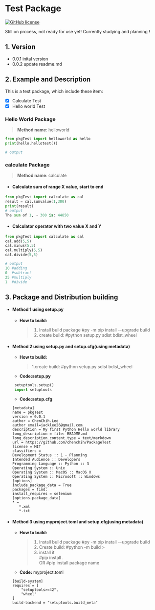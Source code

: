 # Test Package 

[![GitHub license](https://img.shields.io/github/license/chenchih/PackageTest)](https://github.com/chenchih/PackageTest/blob/main/LICENSE)


Still on process, not ready for use yet! Currently studying and planning !



## 1. Version

- 0.0.1 inital version
- 0.0.2 update readme.md

## 2. Example and Description
This is a test package, which include these item:
- [x] Calculate Test
- [x] Hello world Test

### Hello World Package
> **Method name**: helloworld

```python
from pkgTest import helloworld as hello
print(hello.hellotest())

# output

```

### calculate Package
> **Method name**: calculate

- #### Calculate  sum of range X value, start to end 

```python
from pkgTest import calculate as cal
result = cal.sumvalue(1,300)
print(result) 
# output
The sum of 1, ~ 300 is: 44850 
```

- ####  Calculator operator with  two value X and Y 
```python
from pkgTest import calculate as cal
cal.add(5,5)
cal.minus(5,5)
cal.multiply(5,5)
cal.divide(5,5)

# output
10 #adding
0  #subtract
25 #multiply
1  #divide
```



## 3. Package and Distribution building 

- #### Method 1 using setup.py

  - **How to build:** 
    
    > 1. Install build package #py -m pip install --upgrade build     
    > 2. create build: #python setup.py sdist bdist_wheel


- #### Method 2 using setup.py and setup.cfg(using metadata)

    - **How to build:**     
      
      > 1.create build: #python setup.py sdist bdist_wheel
      
    - **Code:setup.py**      
    ```python
     setuptools.setup()          
     import setuptools
     ```
     
     - **Code:setup.cfg**             
     ```
    [metadata]
    name = pkgTest
    version = 0.0.1
    author = ChenChih.Lee
    author_email=jacklee26@gmail.com
    description = My first Python Hello world library
    long_description = file: README.md
    long_description_content_type = text/markdown
    url = https://github.com/chenchih/PackageTest
    license = MIT
    classifiers = 
    Development Status :: 1 - Planning
    Intended Audience :: Developers
    Programming Language :: Python :: 3
    Operating System :: Unix
    Operating System :: MacOS :: MacOS X
    Operating System :: Microsoft :: Windows
    [options]
    include_package_data = True
    packages = find:
    install_requires = selenium
    [options.package_data]
    * =
        *.xml
        *.txt
   ```

- #### Method 3 using myproject.toml and setup.cfg(using metadata)

  - **How to build:**
    
     > 1. Install build package #py -m pip install --upgrade build     
     > 2. Create build: #python -m build     >
     > 3. install it           
     >    #pip install .    
     >    OR 
     >    #pip install package name

   -  **Code:** myproject.toml

    ```
    [build-system]
    requires = [
        "setuptools>=42",
        "wheel"
    ]
    build-backend = "setuptools.build_meta"
    ```
